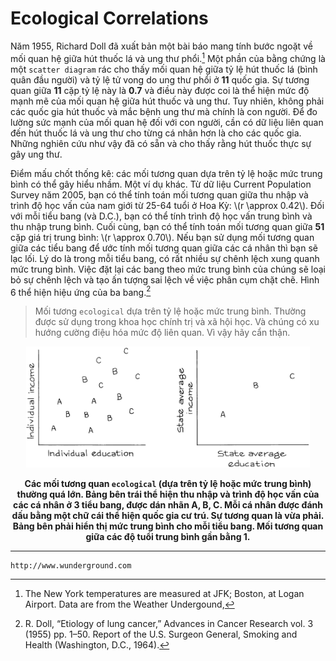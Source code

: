 # Ecological Correlations


Năm 1955, Richard Doll đã xuất bản một bài báo mang tính bước ngoặt về mối quan hệ giữa hút thuốc lá và ung thư phổi.[^2] Một phần của bằng chứng là một `scatter diagram` rác cho thấy mối quan hệ giữa tỷ lệ hút thuốc lá (bình quân đầu người) và tỷ lệ tử vong do ung thư phổi ở **11** quốc gia. Sự tương quan giữa **11** cặp tỷ lệ này là **0.7** và điều này được coi là thể hiện mức độ mạnh mẽ của mối quan hệ giữa hút thuốc và ung thư. Tuy nhiên, không phải các quốc gia hút thuốc và mắc bệnh ung thư mà chính là con người. Để đo lường sức mạnh của mối quan hệ đối với con người, cần có dữ liệu liên quan đến hút thuốc lá và ung thư cho từng cá nhân hơn là cho các quốc gia. Những nghiên cứu như vậy đã có sẵn và cho thấy rằng hút thuốc thực sự gây ung thư.

Điểm mấu chốt thống kê: các mối tương quan dựa trên tỷ lệ hoặc mức trung bình có thể gây hiểu nhầm. Một ví dụ khác. Từ dữ liệu Current Population Survey năm 2005, bạn có thể tính toán mối tương quan giữa thu nhập và trình độ học vấn của nam giới từ 25-64 tuổi ở Hoa Kỳ: \\(r \approx 0.42\\). Đối với mỗi tiểu bang (và D.C.), bạn có thể tính trình độ học vấn trung bình và thu nhập trung bình. Cuối cùng, bạn có thể tính toán mối tương quan giữa **51** cặp giá trị trung bình: \\(r \approx 0.70\\). Nếu bạn sử dụng mối tương quan giữa các tiểu bang để ước tính mối tương quan giữa các cá nhân thì bạn sẽ lạc lối. Lý do là trong mỗi tiểu bang, có rất nhiều sự chênh lệch xung quanh mức trung bình. Việc đặt lại các bang theo mức trung bình của chúng sẽ loại bỏ sự chênh lệch và tạo ấn tượng sai lệch về việc phân cụm chặt chẽ. Hình 6 thể hiện hiệu ứng của ba bang.[^3]

> Mối tương `ecological` dựa trên tỷ lệ hoặc mức trung bình. Thường được sử dụng trong khoa học chính trị và xã hội học. Và chúng có xu hướng cường điệu hóa mức độ liên quan. Vì vậy hãy cẩn thận.

<center><img src="fig6.png" width="90%" height="auto"></center>

**<center>Các mối tương quan `ecological` (dựa trên tỷ lệ hoặc mức trung bình) thường quá lớn. Bảng bên trái thể hiện thu nhập và trình độ học vấn của các cá nhân ở 3 tiểu bang, được dán nhãn A, B, C. Mỗi cá nhân được đánh dấu bằng một chữ cái thể hiện quốc gia cư trú. Sự tương quan là vừa phải. Bảng bên phải hiển thị mức trung bình cho mỗi tiểu bang. Mối tương quan giữa các độ tuổi trung bình gần bằng 1.</center>**

---

[^2]: The New York temperatures are measured at JFK; Boston, at Logan Airport. Data are from the Weather Undergound,
```url
http://www.wunderground.com
```

[^3]: R. Doll, “Etiology of lung cancer,” Advances in Cancer Research vol. 3 (1955) pp. 1–50. Report of the U.S. Surgeon General, Smoking and Health (Washington, D.C., 1964).
